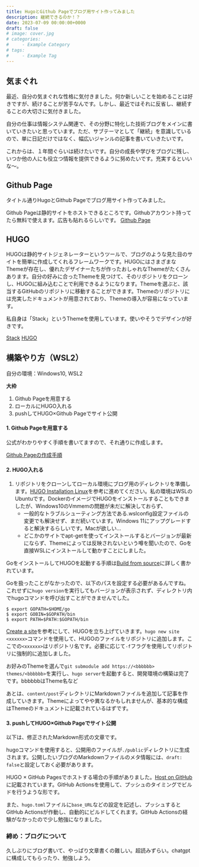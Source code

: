 ```yaml
---
title: HugoとGithub Pageでブログ用サイト作ってみました
description: 継続できるのか！？
date: 2023-07-09 00:00:00+0000
draft: false
# image: cover.jpg
# categories:
#     - Example Category
# tags:
#     - Example Tag
---
```


## 気まぐれ

最近、自分の気まぐれな性格に気付きました。何か新しいことを始めることは好きですが、続けることが苦手なんです。しかし、最近ではそれに反省し、継続することの大切さに気付きました。

自分の仕事は情報システム関連で、その分野に特化した技術ブログをメインに書いていきたいと思っています。ただ、サブテーマとして「継続」を意識しているので、単に日記だけではなく、幅広いジャンルの記事を書いていきたいです。

これからは、１年間ぐらいは続けたいです。自分の成長や学びをブログに残し、いつか他の人にも役立つ情報を提供できるように努めたいです。充実するといいな～。

## Github Page

タイトル通りHugoとGithub Pageでブログ用サイト作ってみました。

Github Pageは静的サイトをホストできるところです。Githubアカウント持ってたら無料で使えます。広告も貼れるらしいです。
[Github Page](https://docs.github.com/ja/pages/getting-started-with-github-pages/about-github-pages)

## HUGO

HUGOは静的サイトジェネレーターというツールで、ブログのような見た目のサイトを簡単に作成してくれるフレームワークです。HUGOにはさまざまなThemeが存在し、優れたデザイナーたちが作ったおしゃれなThemeがたくさんあります。自分の好みに合ったThemeを見つけて、そのリポジトリをクローンし、HUGOに組み込むことで利用できるようになります。Themeを選ぶと、該当するGitHubのリポジトリに移動することができます。Themeのリポジトリには充実したドキュメントが用意されており、Themeの導入が容易になっています。

私自身は「Stack」というThemeを使用しています。使いやそうでデザインが好きです。

[Stack](https://themes.gohugo.io/themes/hugo-theme-stack/)
[HUGO](https://gohugo.io/)

## 構築やり方（WSL2）

自分の環境：Windows10, WSL2

**大枠**

1. Github Pageを用意する
2. ローカルにHUGO入れる
3. pushしてHUGO×Github Pageでサイト公開

#### 1. Github Pageを用意する

公式がわかりやすく手順を書いてますので、それ通りに作成します。

[Github Pageの作成手順](https://docs.github.com/ja/pages/getting-started-with-github-pages/creating-a-github-pages-site)

#### 2. HUGO入れる

1. リポジトリをクローンしてローカル環境にブログ用のディレクトリを準備します。[HUGO Installation Linux](https://gohugo.io/installation/linux/)を参考に進めてください。私の環境はWSLのUbuntuです。DockerのイメージでHUGOをインストールすることもできましたが、Windows10のVmmemの問題が未だに解決しておらず、
   - 一般的なトラブルシューティング方法である.wslconfig設定ファイルの変更でも解決せず、まだ続いています。Windows 11にアップグレードすると解決するらしいです。Macが欲しい...
   - どこかのサイトでapt-getを使ってインストールするとバージョンが最新にならず、Themeによっては反映されないという噂を聞いたので、Goを直接WSLにインストールして動かすことにしました。

GoをインストールしてHUGOを起動する手順は[Build from source](https://gohugo.io/installation/linux/#build-from-source)に詳しく書かれています。

Goを扱ったことがなかったので、以下のパスを設定する必要があるんですね。
これせずに`hugo version`を実行してもバージョンが表示されず、ディレクトリ内でhugoコマンドを呼び出すことができませんでした。

```shell
$ export GOPATH=$HOME/go
$ export GOBIN=$GOPATH/bin
$ export PATH=$PATH:$GOPATH/bin
```

[Create a site](https://gohugo.io/getting-started/quick-start/#create-a-site)を参考にして、HUGOを立ち上げていきます。`hugo new site <xxxxxx>`コマンドを使用して、HUGOのファイルをリポジトリに追加します。ここでの`<xxxxxx>`はリポジトリ名です。必要に応じて`-f`フラグを使用してリポジトリに強制的に追加しました。

お好みのThemeを選んで`git submodule add https://<bbbbbb> themes/<bbbbbb>`を実行し、`hugo server`を起動すると、開発環境の構築は完了です。bbbbbbはTheme名など

あとは、`content/post`ディレクトリにMarkdownファイルを追加して記事を作成していきます。Themeによってやや異なるかもしれませんが、基本的な構成はThemeのドキュメントに記載されているはずです。

#### 3. pushしてHUGO×Github Pageでサイト公開

以下は、修正されたMarkdown形式の文章です。

hugoコマンドを使用すると、公開用のファイルが`./public`ディレクトリに生成されます。公開したいブログのMarkdownファイルのメタ情報には、`draft: false`と設定しておく必要があります。

HUGO × GitHub Pagesでホストする場合の手順がありました。[Host on GitHub](https://gohugo.io/hosting-and-deployment/hosting-on-github/)に記載されています。GitHub Actionsを使用して、プッシュのタイミングでビルドを行うような形です。

また、`hugo.toml`ファイルに`base_URL`などの設定を記述し、プッシュするとGitHub Actionsが作動し、自動的にビルドしてくれます。GitHub Actionsの経験がなかったので少し勉強になりました。


### 締め：ブログについて

久しぶりにブログ書いて、やっぱり文章書くの難しい。超読みずらい。chatgptに構成してもらったり、勉強しよう。